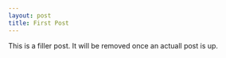 ```yaml
---
layout: post
title: First Post
---
```


This is a filler post. It will be removed once an actuall post is up.
